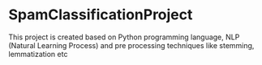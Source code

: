 # SpamClassificationProject
This project is created based on   Python programming language, NLP (Natural Learning Process) and pre processing techniques like stemming, lemmatization etc
